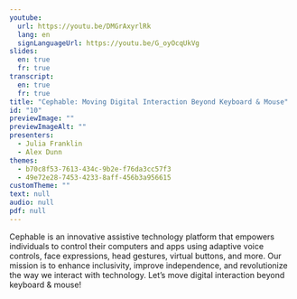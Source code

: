 ```yaml
---
youtube:
  url: https://youtu.be/DMGrAxyrlRk
  lang: en
  signLanguageUrl: https://youtu.be/G_oyOcqUkVg
slides:
  en: true
  fr: true
transcript:
  en: true
  fr: true
title: "Cephable: Moving Digital Interaction Beyond Keyboard & Mouse"
id: "10"
previewImage: ""
previewImageAlt: ""
presenters:
  - Julia Franklin
  - Alex Dunn
themes:
  - b70c8f53-7613-434c-9b2e-f76da3cc57f3
  - 49e72e28-7453-4233-8aff-456b3a956615
customTheme: ""
text: null
audio: null
pdf: null
---
```

Cephable is an innovative assistive technology platform that empowers individuals to control their computers and apps using adaptive voice controls, face expressions, head gestures, virtual buttons, and more. Our mission is to enhance inclusivity, improve independence, and revolutionize the way we interact with technology. Let’s move digital interaction beyond keyboard & mouse!

